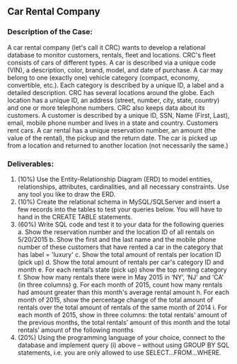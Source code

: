 ## Car Rental Company 

### Description of the Case:


A car rental company (let's call it CRC) wants to develop a relational database to monitor customers, rentals, fleet and locations. CRC's fleet consists of cars of different
types. A car is described via a unique code (VIN), a description, color, brand, model, and date of purchase. A car may belong to one (exactly one) vehicle category (compact,
economy, convertible, etc.). Each category is described by a unique ID, a label and a detailed description. CRC has several locations around the globe. Each location has a unique
ID, an address (street, number, city, state, country) and one or more telephone numbers. CRC also keeps data about its customers. A customer is described by a unique ID, SSN, Name
(First, Last), email, mobile phone number and lives in a state and country. Customers rent cars. A car rental has a unique reservation number, an amount (the value of the rental),
the pickup and the return date. The car is picked up from a location and returned to another location (not necessarily the same.) 

### Deliverables:


1. (10%) Use the Entity-Relationship Diagram (ERD) to model entities, relationships, attributes, cardinalities, 
and all necessary constraints. Use any tool you like to draw the ERD.
2. (10%) Create the relational schema in MySQL/SQLServer and insert a few records into the tables to test 
your queries below. You will have to hand in the CREATE TABLE statements.
3. (60%) Write SQL code and test it to your data for the following queries
    a. Show the reservation number and the location ID of all rentals on 5/20/2015
    b. Show the first and the last name and the mobile phone number of these customers that have rented a car 
in the category that has label = 'luxury'
c. Show the total amount of rentals per location ID (pick up)
d. Show the total amount of rentals per car's category ID and month
e. For each rental’s state (pick up) show the top renting category
f. Show how many rentals there were in May 2015 in ‘NY’, ‘NJ’ and ‘CA’ (in three columns) 
g. For each month of 2015, count how many rentals had amount greater than this month's average rental 
amount
h. For each month of 2015, show the percentage change of the total amount of rentals over the total 
amount of rentals of the same month of 2014
i. For each month of 2015, show in three columns: the total rentals’ amount of the previous months, the 
total rentals’ amount of this month and the total rentals’ amount of the following months
4. (20%) Using the programming language of your choice, connect to the database and implement query (i) 
above – without using GROUP BY SQL statements, i.e. you are only allowed to use 
SELECT…FROM…WHERE.
